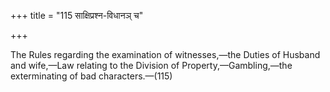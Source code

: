 +++
title = "115 साक्षिप्रश्न-विधानञ् च"

+++

The Rules regarding the examination of witnesses,—the Duties of Husband and wife,—Law relating to the Division of Property,—Gambling,—the exterminating of bad characters.—(115)
